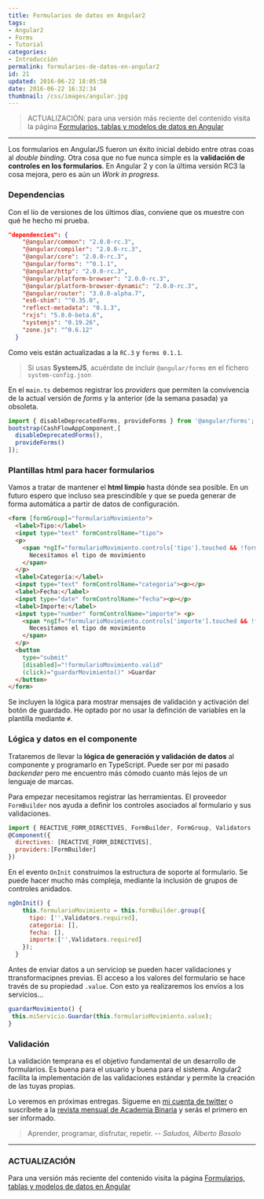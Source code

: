 ```yaml
---
title: Formularios de datos en Angular2
tags:  
- Angular2
- Forms
- Tutorial
categories:
- Introducción 
permalink: formularios-de-datos-en-angular2
id: 21
updated: 2016-06-22 18:05:58
date: 2016-06-22 16:32:34
thumbnail: /css/images/angular.jpg
---
```


> ACTUALIZACIÓN: para una versión más reciente del contenido visita la página [Formularios, tablas y modelos de datos en Angular](../formularios-tablas-y-modelos-de-datos-en-angular/)

---

Los formularios en AngularJS fueron un éxito inicial debido entre otras coas al *double binding*. Otra cosa que no fue nunca simple es la **validación de controles en los formularios**. En Angular 2 y con la última versión RC3 la cosa mejora, pero es aún un *Work in progress.*
  
<!-- more -->

### Dependencias
Con el lío de versiones de los últimos días, conviene que os muestre con qué he hecho mi prueba.
```json
"dependencies": {
    "@angular/common": "2.0.0-rc.3",
    "@angular/compiler": "2.0.0-rc.3",
    "@angular/core": "2.0.0-rc.3",
    "@angular/forms": "^0.1.1",
    "@angular/http": "2.0.0-rc.3",
    "@angular/platform-browser": "2.0.0-rc.3",
    "@angular/platform-browser-dynamic": "2.0.0-rc.3",
    "@angular/router": "3.0.0-alpha.7",
    "es6-shim": "^0.35.0",
    "reflect-metadata": "0.1.3",
    "rxjs": "5.0.0-beta.6",
    "systemjs": "0.19.26",
    "zone.js": "^0.6.12"
  }
```

Como veis están actualizadas a la `RC.3` y `forms 0.1.1`.
> Si usas **SystemJS**, acuérdate de incluir `@angular/forms` en el fichero `system-config.json`

En el `main.ts` debemos registrar los *providers* que permiten la convivencia de la actual versión de *forms* y la anterior (de la semana pasada) ya obsoleta.

```javascript
import { disableDeprecatedForms, provideForms } from '@angular/forms';
bootstrap(CashFlowAppComponent,[
  disableDeprecatedForms(),
  provideForms()
]);
```

### Plantillas html para hacer formularios
Vamos a tratar de mantener el **html limpio** hasta dónde sea posible. En un futuro espero que incluso sea prescindible y que se pueda generar de forma automática a partir de datos de configuración.
```html
<form [formGroup]="formularioMovimiento">
  <label>Tipo:</label>
  <input type="text" formControlName="tipo">
  <p>
    <span *ngIf="formularioMovimiento.controls['tipo'].touched && !formularioMovimiento.controls['tipo'].valid">
      Necesitamos el tipo de movimiento
    </span>
  </p>
  <label>Categoría:</label>
  <input type="text" formControlName="categoria"><p></p>
  <label>Fecha:</label>
  <input type="date" formControlName="fecha"><p></p>
  <label>Importe:</label>
  <input type="number" formControlName="importe"> <p>
    <span *ngIf="formularioMovimiento.controls['importe'].touched && !formularioMovimiento.controls['importe'].valid">
      Necesitamos el tipo de movimiento
    </span>
  </p>
  <button 
    type="submit" 
    [disabled]="!formularioMovimiento.valid"
    (click)="guardarMovimiento()" >Guardar
  </button>
</form>
```

Se incluyen la lógica para mostrar mensajes de validación y activación del botón de guardado. He optado por no usar la definción de variables en la plantilla mediante `#`.

### Lógica y datos en el componente
Trataremos de llevar la **lógica de generación y validación de datos** al componente y programarlo en TypeScript. Puede ser por mi pasado *backender* pero me encuentro más cómodo cuanto más lejos de un lenguaje de marcas.
 
Para empezar necesitamos registrar las herramientas. El proveedor `FormBuilder` nos ayuda a definir los controles asociados al formulario y sus validaciones.

```javascript
import { REACTIVE_FORM_DIRECTIVES, FormBuilder, FormGroup, Validators  } from '@angular/forms';
@Component({
  directives: [REACTIVE_FORM_DIRECTIVES],
  providers:[FormBuilder]
})
```
En el evento `OnInit` construimos la estructura de soporte al formulario. Se puede hacer mucho más compleja, mediante la inclusión de grupos de controles anidados.

```javascript
ngOnInit() {
    this.formularioMovimiento = this.formBuilder.group({
      tipo: ['',Validators.required],
      categoria: [],
      fecha: [],
      importe:['',Validators.required]
    });
  }
```

Antes de enviar datos a un serviciop se pueden hacer validaciones y ttransformacipnes previas. El acceso a los valores del formulario se hace través de su propiedad `.value`. Con esto ya realizaremos los envíos a los servicios...

```javascript
guardarMovimiento() {       
 this.miServicio.Guardar(this.formularioMovimiento.value);
}
```
### Validación
La validación temprana es el objetivo fundamental de un desarrollo de formularios. Es buena para el usuario y buena para el sistema. Angular2 facilita la implementación de las validaciones estándar y permite la creación de las tuyas propias.

Lo veremos en próximas entregas. Sígueme en [mi cuenta de twitter](https://twitter.com/albertobasalo) o suscríbete a la [revista mensual de Academia Binaria](http://academia-binaria.us4.list-manage.com/subscribe?u=c8ad2d2e7d02c26e32ce4cded&amp;id=b67e4d2339) y serás el primero en ser informado.

> Aprender, programar, disfrutar, repetir.
> -- <cite>Saludos, Alberto Basalo</cite>

---

### ACTUALIZACIÓN

Para una versión más reciente del contenido visita la página [Formularios, tablas y modelos de datos en Angular](../formularios-tablas-y-modelos-de-datos-en-angular/)
